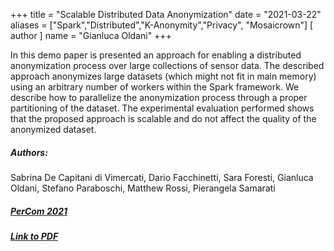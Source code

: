 +++
title = "Scalable Distributed Data Anonymization"
date = "2021-03-22"
aliases = ["Spark","Distributed","K-Anonymity","Privacy", "Mosaicrown"]
[ author ]
  name = "Gianluca Oldani"
+++

In this demo paper is presented an approach for enabling a distributed
anonymization process over large collections of sensor data. The described
approach anonymizes large datasets (which might not fit in main
memory) using an arbitrary number of workers within the Spark
framework. We describe how to parallelize the anonymization
process through a proper partitioning of the dataset. The
experimental evaluation performed shows that the proposed approach is
scalable and do not affect the quality of the anonymized dataset.

##### Authors:
Sabrina De Capitani di Vimercati, Dario Facchinetti, Sara Foresti, Gianluca Oldani, Stefano Paraboschi, Matthew Rossi, Pierangela Samarati

##### <a href="http://www.percom.org/" target="_blank">PerCom 2021</a>

##### <a href="https://cs.unibg.it/seclab-papers/2021/PerCom/mondrian.pdf" target="_blank">Link to PDF</a>
